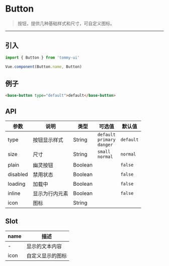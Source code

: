 # Button

> 按钮，提供几种基础样式和尺寸，可自定义图标。

------------

## 引入

```javascript
import { Button } from 'tommy-ui'

Vue.component(Button.name, Button)
```

## 例子

```html
<base-button type="default">default</base-button>
```

## API

| 参数 | 说明 | 类型 | 可选值 | 默认值 |
|------|-------|---------|-------|--------|
| type | 按钮显示样式 | String | `default`<br>`primary`<br>`danger` | `default` |
| size | 尺寸 | String | `small`<br>`normal` | `normal` |
| plain | 幽灵按钮 | Boolean | | `false` |
| disabled | 禁用状态 | Boolean | | `false` |
| loading | 加载中 | Boolean | | `false` |
| inline | 显示为行内元素 | Boolean | | `false` |
| icon | 图标 | String |  | |

## Slot

| name | 描述 |
|------|--------|
| - | 显示的文本内容|
| icon | 自定义显示的图标|

